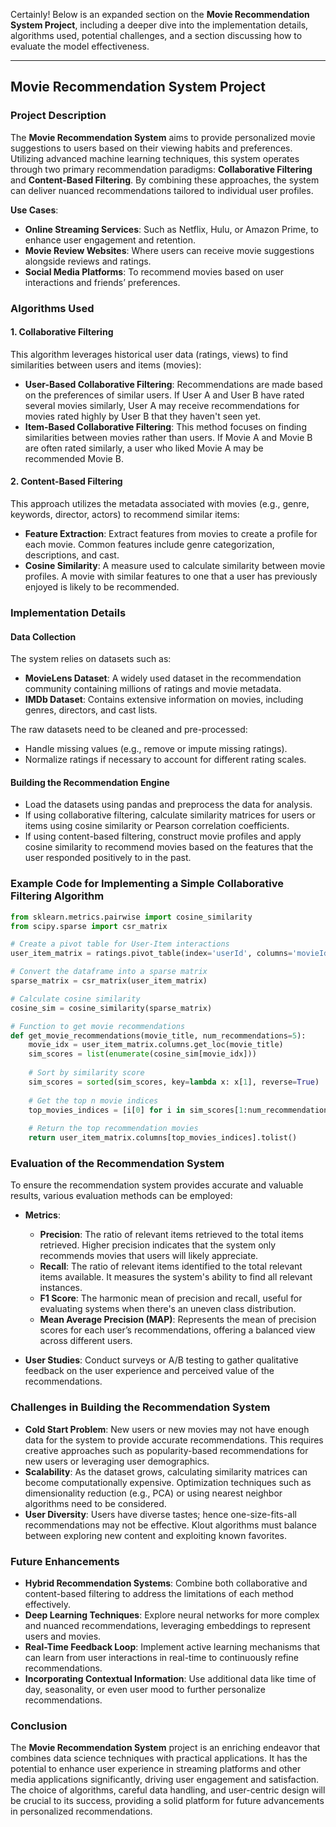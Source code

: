 Certainly! Below is an expanded section on the **Movie Recommendation System Project**, including a deeper dive into the implementation details, algorithms used, potential challenges, and a section discussing how to evaluate the model effectiveness.

---

## Movie Recommendation System Project

### Project Description
The **Movie Recommendation System** aims to provide personalized movie suggestions to users based on their viewing habits and preferences. Utilizing advanced machine learning techniques, this system operates through two primary recommendation paradigms: **Collaborative Filtering** and **Content-Based Filtering**. By combining these approaches, the system can deliver nuanced recommendations tailored to individual user profiles.

**Use Cases**:
- **Online Streaming Services**: Such as Netflix, Hulu, or Amazon Prime, to enhance user engagement and retention.
- **Movie Review Websites**: Where users can receive movie suggestions alongside reviews and ratings.
- **Social Media Platforms**: To recommend movies based on user interactions and friends’ preferences.

### Algorithms Used
#### 1. Collaborative Filtering
This algorithm leverages historical user data (ratings, views) to find similarities between users and items (movies):
- **User-Based Collaborative Filtering**: Recommendations are made based on the preferences of similar users. If User A and User B have rated several movies similarly, User A may receive recommendations for movies rated highly by User B that they haven't seen yet.
- **Item-Based Collaborative Filtering**: This method focuses on finding similarities between movies rather than users. If Movie A and Movie B are often rated similarly, a user who liked Movie A may be recommended Movie B.

#### 2. Content-Based Filtering
This approach utilizes the metadata associated with movies (e.g., genre, keywords, director, actors) to recommend similar items:
- **Feature Extraction**: Extract features from movies to create a profile for each movie. Common features include genre categorization, descriptions, and cast.
- **Cosine Similarity**: A measure used to calculate similarity between movie profiles. A movie with similar features to one that a user has previously enjoyed is likely to be recommended.

### Implementation Details
#### Data Collection
The system relies on datasets such as:
- **MovieLens Dataset**: A widely used dataset in the recommendation community containing millions of ratings and movie metadata.
- **IMDb Dataset**: Contains extensive information on movies, including genres, directors, and cast lists.

The raw datasets need to be cleaned and pre-processed:
- Handle missing values (e.g., remove or impute missing ratings).
- Normalize ratings if necessary to account for different rating scales.

#### Building the Recommendation Engine
- Load the datasets using pandas and preprocess the data for analysis.
- If using collaborative filtering, calculate similarity matrices for users or items using cosine similarity or Pearson correlation coefficients.
- If using content-based filtering, construct movie profiles and apply cosine similarity to recommend movies based on the features that the user responded positively to in the past.

### Example Code for Implementing a Simple Collaborative Filtering Algorithm
```python
from sklearn.metrics.pairwise import cosine_similarity
from scipy.sparse import csr_matrix

# Create a pivot table for User-Item interactions
user_item_matrix = ratings.pivot_table(index='userId', columns='movieId', values='rating', fill_value=0)

# Convert the dataframe into a sparse matrix
sparse_matrix = csr_matrix(user_item_matrix)

# Calculate cosine similarity
cosine_sim = cosine_similarity(sparse_matrix)

# Function to get movie recommendations
def get_movie_recommendations(movie_title, num_recommendations=5):
    movie_idx = user_item_matrix.columns.get_loc(movie_title)
    sim_scores = list(enumerate(cosine_sim[movie_idx]))
    
    # Sort by similarity score
    sim_scores = sorted(sim_scores, key=lambda x: x[1], reverse=True)
    
    # Get the top n movie indices
    top_movies_indices = [i[0] for i in sim_scores[1:num_recommendations + 1]]
    
    # Return the top recommendation movies
    return user_item_matrix.columns[top_movies_indices].tolist()
```

### Evaluation of the Recommendation System
To ensure the recommendation system provides accurate and valuable results, various evaluation methods can be employed:

- **Metrics**:
  - **Precision**: The ratio of relevant items retrieved to the total items retrieved. Higher precision indicates that the system only recommends movies that users will likely appreciate.
  - **Recall**: The ratio of relevant items identified to the total relevant items available. It measures the system's ability to find all relevant instances.
  - **F1 Score**: The harmonic mean of precision and recall, useful for evaluating systems when there's an uneven class distribution.
  - **Mean Average Precision (MAP)**: Represents the mean of precision scores for each user’s recommendations, offering a balanced view across different users.

- **User Studies**: Conduct surveys or A/B testing to gather qualitative feedback on the user experience and perceived value of the recommendations.

### Challenges in Building the Recommendation System
- **Cold Start Problem**: New users or new movies may not have enough data for the system to provide accurate recommendations. This requires creative approaches such as popularity-based recommendations for new users or leveraging user demographics.
- **Scalability**: As the dataset grows, calculating similarity matrices can become computationally expensive. Optimization techniques such as dimensionality reduction (e.g., PCA) or using nearest neighbor algorithms need to be considered.
- **User Diversity**: Users have diverse tastes; hence one-size-fits-all recommendations may not be effective. Klout algorithms must balance between exploring new content and exploiting known favorites.

### Future Enhancements
- **Hybrid Recommendation Systems**: Combine both collaborative and content-based filtering to address the limitations of each method effectively.
- **Deep Learning Techniques**: Explore neural networks for more complex and nuanced recommendations, leveraging embeddings to represent users and movies.
- **Real-Time Feedback Loop**: Implement active learning mechanisms that can learn from user interactions in real-time to continuously refine recommendations.
- **Incorporating Contextual Information**: Use additional data like time of day, seasonality, or even user mood to further personalize recommendations.

### Conclusion
The **Movie Recommendation System** project is an enriching endeavor that combines data science techniques with practical applications. It has the potential to enhance user experience in streaming platforms and other media applications significantly, driving user engagement and satisfaction. The choice of algorithms, careful data handling, and user-centric design will be crucial to its success, providing a solid platform for future advancements in personalized recommendations.
